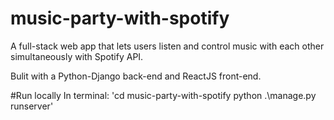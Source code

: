 # music-party-with-spotify
A full-stack web app that lets users listen and control music with each other simultaneously with Spotify API.

Bulit with a Python-Django back-end and ReactJS front-end.


#Run locally
In terminal:
'cd music-party-with-spotify
python .\manage.py runserver'

